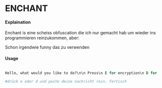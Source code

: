 # ENCHANT

#### Explaination

Enchant is eine scheiss obfuscation die ich nur gemacht hab um wieder ins programmieren
reinzukommen, aber:

Schon irgendwie funny das zu verwenden

#### Usage

```python enchant.py

Hello, what would you like to do?\n\n Press\n E for encryption\n D for decrpytion

#drück e oder d und paste deine nachricht rein. fertisch
```
